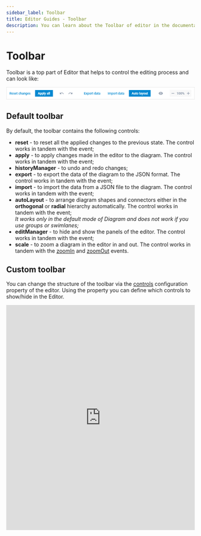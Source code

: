 ```yaml
---
sidebar_label: Toolbar
title: Editor Guides - Toolbar
description: You can learn about the Toolbar of editor in the documentation of the DHTMLX JavaScript Diagram library. Browse developer guides and API reference, try out code examples and live demos, and download a free 30-day evaluation version of DHTMLX Diagram.
---
```


# Toolbar

Toolbar is a top part of Editor that helps to control the editing process and can look like:

![](../../assets/toolbar.png)

## Default toolbar

By default, the toolbar contains the following controls:

- **reset** - to reset all the applied changes to the previous state. The control works in tandem with the [](../../api/editor/resetbutton_event.md) event;
- **apply** - to apply changes made in the editor to the diagram. The control works in tandem with the [](../../api/editor/applybutton_event.md) event; 
- **historyManager** - to undo and redo changes;
- **export** - to export the data of the diagram to the JSON format. The control works in tandem with the [](../../api/editor/exportdata_event.md) event;
- **import** - to import the data from a JSON file to the diagram. The control works in tandem with the [](../../api/editor/importdata_event.md) event;
- **autoLayout** - to arrange diagram shapes and connectors either in the **orthogonal** or **radial** hierarchy automatically. The control works in tandem with the [](../../api/editor/autolayout_event.md) event;<br>*It works only in the default mode of Diagram and does not work if you use groups or swimlanes;*
- **editManager** - to hide and show the panels of the editor. The control works in tandem with the [](../../api/editor/visibility_event.md) event;
- **scale** - to zoom a diagram in the editor in and out. The control works in tandem with the [zoomIn](../../../api/editor/zoomin_event/) and [zoomOut](../../../api/editor/zoomout_event/) events.

## Custom toolbar

You can change the structure of the toolbar via the [controls](../../api/editor/controls_property.md) configuration property of the editor. 
Using the property you can define which controls to show/hide in the Editor.

<iframe src="https://snippet.dhtmlx.com/w0ktaab3?mode=js" frameborder="0" class="snippet_iframe" width="100%" height="600"></iframe>
